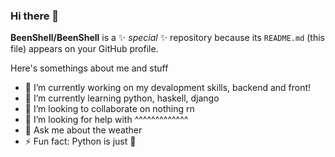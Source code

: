 ### Hi there 👋


**BeenShell/BeenShell** is a ✨ _special_ ✨ repository because its `README.md` (this file) appears on your GitHub profile.

Here's somethings about me and stuff

- 🔭 I’m currently working on my devalopment skills, backend and front!
- 🌱 I’m currently learning python, haskell, django
- 👯 I’m looking to collaborate on nothing rn
- 🤔 I’m looking for help with ^^^^^^^^^^^^^
- 💬 Ask me about the weather
- ⚡ Fun fact: Python is just 🤌

